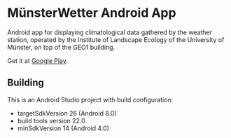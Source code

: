# MünsterWetter Android App

Android app for displaying climatological data gathered by the weather station, operated by the Institute of Landscape Ecology of the University of Münster, on top of the GEO1 building.

Get it at [Google Play](https://play.google.com/store/apps/details?id=com.ifgi.klimastationms&hl=de).

## Building

This is an Android Studio project with build configuration:
 * targetSdkVersion 26 (Android 8.0)
 * build tools version 22.0.
 * minSdkVersion 14 (Android 4.0)